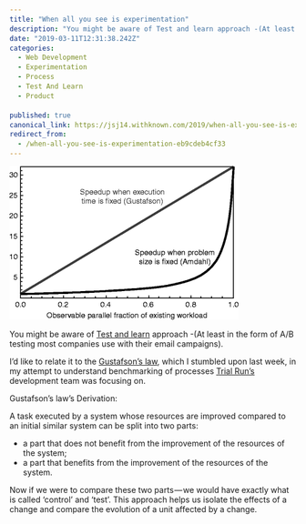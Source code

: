 ```yaml
---
title: "When all you see is experimentation"
description: "You might be aware of Test and learn approach -(At least in the form of A/B testing most companies use with their email campaigns). I’d like to relate it to the Gustafson’s law, which I stumbled upon…"
date: "2019-03-11T12:31:38.242Z"
categories: 
  - Web Development
  - Experimentation
  - Process
  - Test And Learn
  - Product

published: true
canonical_link: https://jsj14.withknown.com/2019/when-all-you-see-is-experimentation
redirect_from:
  - /when-all-you-see-is-experimentation-eb9cdeb4cf33
---
```


![](./asset-1.gif)

You might be aware of [Test and learn](https://en.wikipedia.org/wiki/Test_and_learn) approach -(At least in the form of A/B testing most companies use with their email campaigns).

I’d like to relate it to the [Gustafson’s law](https://en.wikipedia.org/wiki/Gustafson%27s_law), which I stumbled upon last week, in my attempt to understand benchmarking of processes [Trial Run’s](http://www.trialrun.us) development team was focusing on.

Gustafson’s law’s Derivation:

A task executed by a system whose resources are improved compared to an initial similar system can be split into two parts:

-   a part that does not benefit from the improvement of the resources of the system;
-   a part that benefits from the improvement of the resources of the system.

Now if we were to compare these two parts — we would have exactly what is called ‘control’ and ‘test’. This approach helps us isolate the effects of a change and compare the evolution of a unit affected by a change.
